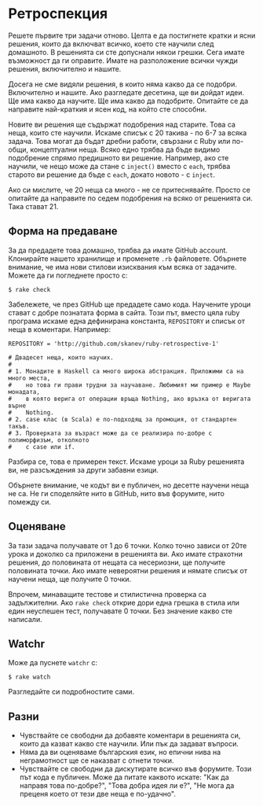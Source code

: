 # Ретроспекция

Решете първите три задачи отново. Целта е да постигнете кратки и ясни решения, които да включват всичко, което сте научили след домашното. В решенията си сте допуснали някои грешки. Сега имате възможност да ги оправите. Имате на разположение всички чужди решения, включително и нашите.

Досега не сме видяли решения, в които няма какво да се подобри. Включително и нашите. Ако разгледате десетина, ще ви дойдат идеи. Ще има какво да научите. Ще има какво да подобрите. Опитайте се да направите най-краткия и ясен код, на който сте способни. 

Новите ви решения ще съдържат подобрения над старите. Това са неща, които сте научили. Искаме списък с 20 такива - по 6-7 за всяка задача. Това могат да бъдат дребни работи, свързани с Ruby или по-общи, концептуални неща. Всяко едно трябва да бъде видимо подобрение спрямо предишното ви решение. Например, ако сте научили, че нещо може да стане с <code>inject()</code> вместо с <code>each</code>, трябва старото ви решение да бъде с <code>each</code>, докато новото - с <code>inject</code>.

Ако си мислите, че 20 неща са много - не се притеснявайте. Просто се опитайте да направите по седем подобрения на всяко от решенията си. Така стават 21.

## Форма на предаване

За да предадете това домашно, трябва да имате GitHub account. Клонирайте нашето хранилище и променете <code>.rb</code> файловете. Обърнете внимание, че има нови стилови изисквания към всяка от задачите. Можете да ги погледнете просто с:

    $ rake check

Забележете, че през GitHub ще предадете само кода. Научените уроци стават с добре познатата форма в сайта. Този път, вместо цяла ruby програма искаме една дефинирана константа, `REPOSITORY` и списък от неща в коментари. Например:

    REPOSITORY = 'http://github.com/skanev/ruby-retrospective-1'

    # Двадесет неща, които научих.
    #
    # 1. Монадите в Haskell са много широка абстракция. Приложими са на много места,
    #    но това ги прави трудни за научаване. Любимият ми пример е Maybe монадата,
    #    в която верига от операции връща Nothing, ако връзка от веригата върне
    #    Nothing.
    # 2. case клас (в Scala) е по-подходящ за промоция, от стандартен такъв. 
    # 3. Проверката за възраст може да се реализира по-добре с полиморфизъм, отколкото
    #    с case или if.

Разбира се, това е примерен текст. Искаме уроци за Ruby решенията ви, не разсъждения за други забавни езици.

Обърнете внимание, че кодът ви е публичен, но десетте научени неща не са. Не ги споделяйте нито в GitHub, нито във форумите, нито помежду си.

## Оценяване

За тази задача получавате от 1 до 6 точки. Колко точно зависи от 20те урока и доколко са приложени в решенията ви. Ако имате страхотни решения, до половината от нещата са несериозни, ще получите половината точки. Ако имате невероятни решения и нямате списък от научени неща, ще получите 0 точки.

Впрочем, минаващите тестове и стилистична проверка са задължителни. Ако <code>rake check</code> открие дори една грешка в стила или един неуспешен тест, получавате 0 точки. Без значение какво сте написали.

## Watchr

Може да пуснете <code>watchr</code> с:

    $ rake watch

Разгледайте си подробностите сами.

## Разни

* Чувствайте се свободни да добавяте коментари в решенията си, които да казват какво сте научили. Или пък да задават въпроси.
* Няма да ви оценяваме българския език, но епични нива на неграмотност ще се наказват с отнети точки.
* Чувствайте се свободни да дискутирате всичко във форумите. Този път кода е публичен. Може да питате каквото искате: "Как да направя това по-добре?", "Това добра идея ли е?", "Не мога да преценя което от тези две неща е по-удачно".
